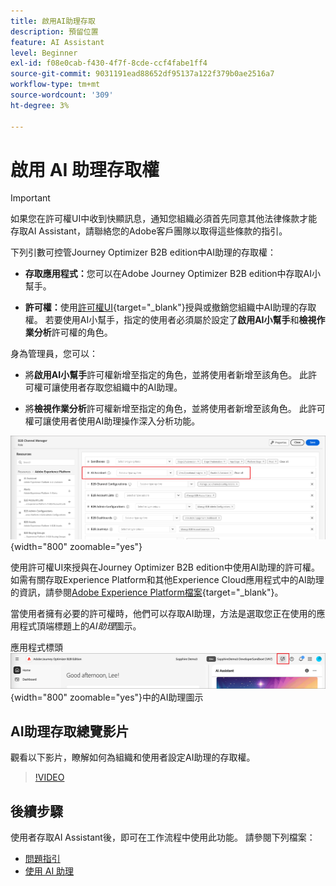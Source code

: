 ```yaml
---
title: 啟用AI助理存取
description: 預留位置
feature: AI Assistant
level: Beginner
exl-id: f08e0cab-f430-4f7f-8cde-ccf4fabe1ff4
source-git-commit: 9031191ead88652df95137a122f379b0ae2516a7
workflow-type: tm+mt
source-wordcount: '309'
ht-degree: 3%

---
```


# 啟用 AI 助理存取權

>[!IMPORTANT]
>
>如果您在許可權UI中收到快顯訊息，通知您組織必須首先同意其他法律條款才能存取AI Assistant，請聯絡您的Adobe客戶團隊以取得這些條款的指引。

下列引數可控管Journey Optimizer B2B edition中AI助理的存取權：

* **存取應用程式：**&#x200B;您可以在Adobe Journey Optimizer B2B edition中存取AI小幫手。

* **許可權：**&#x200B;使用[許可權UI](https://experienceleague.adobe.com/en/docs/experience-platform/access-control/abac/permissions-ui/permissions){target="_blank"}授與或撤銷您組織中AI助理的存取權。 若要使用AI小幫手，指定的使用者必須屬於設定了&#x200B;**啟用AI小幫手**&#x200B;和&#x200B;**檢視作業分析**&#x200B;許可權的角色。

身為管理員，您可以：

* 將&#x200B;**啟用AI小幫手**&#x200B;許可權新增至指定的角色，並將使用者新增至該角色。 此許可權可讓使用者存取您組織中的AI助理。

* 將&#x200B;**檢視作業分析**&#x200B;許可權新增至指定的角色，並將使用者新增至該角色。 此許可權可讓使用者使用AI助理操作深入分析功能。

![指派AI助理員許可權](./assets/ai-assistant-permissions.png){width="800" zoomable="yes"}

使用許可權UI來授與在Journey Optimizer B2B edition中使用AI助理的許可權。 如需有關存取Experience Platform和其他Experience Cloud應用程式中的AI助理的資訊，請參閱[Adobe Experience Platform檔案](https://experienceleague.adobe.com/en/docs/experience-platform/ai-assistant/access){target="_blank"}。

當使用者擁有必要的許可權時，他們可以存取AI助理，方法是選取您正在使用的應用程式頂端標題上的&#x200B;_AI助理_&#x200B;圖示。

應用程式標頭![&#128279;](./assets/ai-assistant-icon-header.png){width="800" zoomable="yes"}中的AI助理圖示

## AI助理存取總覽影片

觀看以下影片，瞭解如何為組織和使用者設定AI助理的存取權。

>[!VIDEO](https://video.tv.adobe.com/v/3436470/?learn=on)

## 後續步驟

使用者存取AI Assistant後，即可在工作流程中使用此功能。 請參閱下列檔案：

* [問題指引](./question-guidance.md)
* [使用 AI 助理](./use-ai-assistant.md)
